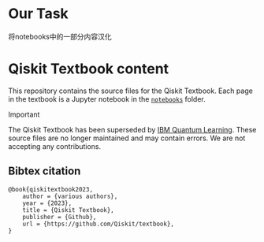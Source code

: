 # Our Task
将notebooks中的一部分内容汉化

# Qiskit Textbook content

This repository contains the source files for the Qiskit Textbook. Each page in
the textbook is a Jupyter notebook in the [`notebooks`](./notebooks) folder.

> [!IMPORTANT]
> The Qiskit Textbook has been superseded by [IBM Quantum
> Learning](https://learning.quantum-computing.ibm.com). These source files are
> no longer maintained and may contain errors. We are not accepting any
> contributions.


## Bibtex citation

```
@book{qiskitextbook2023,   
    author = {various authors},   
    year = {2023},   
    title = {Qiskit Textbook},   
    publisher = {Github},   
    url = {https://github.com/Qiskit/textbook}, 
}
```
